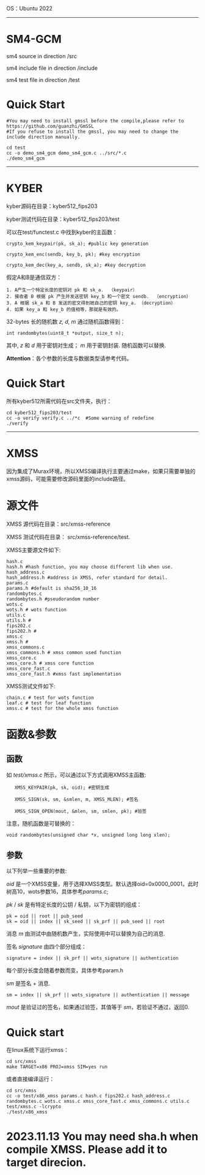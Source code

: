 OS：Ubuntu 2022

---
# SM4-GCM

sm4 source in direction /src

sm4 include file in direction /include

sm4 test file in direction /test

# Quick Start

    #You may need to install gmssl before the compile,please refer to https://github.com/guanzhi/GmSSL
    #If you refuse to install the gmssl, you may need to change the include direction manually.

    cd test
    cc -o demo_sm4_gcm demo_sm4_gcm.c ../src/*.c
    ./demo_sm4_gcm



---
# KYBER




kyber源码在目录：kyber512_fips203

kyber测试代码在目录：kyber512_fips203/test

可以在test/functest.c 中找到kyber的主函数：


    crypto_kem_keypair(pk, sk_a); #public key generation

    crypto_kem_enc(sendb, key_b, pk); #key encryption

    crypto_kem_dec(key_a, sendb, sk_a); #key decryption


假定A和B是通信双方：
    
    1. A产生一个特定长度的密钥对 pk 和 sk_a.  （keypair）
    2. 接收者 B 根据 pk 产生并发送密钥 key_b 和一个密文 sendb.  （encryption）
    3. A 根据 sk_a 和 B 发送的密文得到她自己的密钥 key_a. （decryption）
    4. 如果 key_a 和 key_b 的值相等，那就是有效的。
    

32-bytes 长的随机数 *z, d, m* 通过随机函数得到：  

    int randombytes(uint8_t *output, size_t n);

其中, *z* 和 *d* 用于密钥对生成； *m* 用于密钥封装. 随机函数可以替换.


**Attention**：各个参数的长度与数据类型请参考代码。


# Quick Start


所有kyber512所需代码在src文件夹，执行：

    cd kyber512_fips203/test
    cc -o verify verify.c ../*c  #Some warning of redefine
    ./verify


---
#  XMSS

因为集成了Murax环境，所以XMSS编译执行主要通过make，如果只需要单独的xmss源码，可能需要修改源码里面的include路径。

# 源文件

XMSS 源代码在目录：src/xmss-reference 

XMSS 测试代码在目录： src/xmss-reference/test.

XMSS主要源文件如下:

    hash.c
    hash.h #hash function, you may choose different lib when use.
    hash_address.c
    hash_address.h #address in XMSS, refer standard for detail.
    params.c
    params.h #default is sha256_10_16
    randombytes.c
    randombytes.h #pseudorandom number
    wots.c
    wots.h # wots function
    utils.c
    utils.h #
    fips202.c
    fips202.h #
    xmss.c
    xmss.h #
    xmss_commons.c
    xmss_commons.h # xmss common used function 
    xmss_core.c
    xmss_core.h # xmss core function
    xmss_core_fast.c
    xmss_core_fast.h #xmss fast implementation

XMSS测试文件如下:
  
    chain.c # test for wots function
    leaf.c # test for leaf function
    xmss.c # test for the whole xmss function

# 函数&参数 

## 函数
如 *test/xmss.c* 所示，可以通过以下方式调用XMSS主函数:
    
       XMSS_KEYPAIR(pk, sk, oid); #密钥生成

       XMSS_SIGN(sk, sm, &smlen, m, XMSS_MLEN); #签名

       XMSS_SIGN_OPEN(mout, &mlen, sm, smlen, pk); #验签



注意，随机函数是可替换的：

    void randombytes(unsigned char *x, unsigned long long xlen);
   


## 参数

以下列举一些重要的参数:

*oid* 是一个XMSS变量，用于选择XMSS类型。默认选择oid=0x0000_0001，此时树高10，wots参数16，具体参考*params.c*;

 *pk* / *sk* 是有特定长度的公钥 / 私钥，以下为密钥的组成：

    pk = oid || root || pub_seed
    sk = oid || index || sk_seed || sk_prf || pub_seed || root

消息 *m* 由测试中由随机数产生，实际使用中可以替换为自己的消息. 

签名 *signature* 由四个部分组成：

    signature = index || sk_prf || wots_signature || authentication

每个部分长度会随着参数而变，具体参考param.h


*sm* 是签名 + 消息. 

    sm = index || sk_prf || wots_signature || authentication || message

*mout* 是验证过的签名，如果通过验签，其值等于 *sm*，若验证不通过，返回0.

# Quick start

在linux系统下运行xmss：

    cd src/xmss
    make TARGET=x86 PROJ=xmss SIM=yes run 

或者直接编译运行：

    cd src/xmss
    cc -o test/x86_xmss params.c hash.c fips202.c hash_address.c randombytes.c wots.c xmss.c xmss_core_fast.c xmss_commons.c utils.c test/xmss.c -lcrypto
    ./test/x86_xmss

# 2023.11.13 You may need sha.h when compile XMSS. Please add it to target direcion. 


